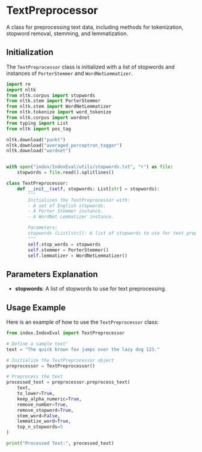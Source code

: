
# TextPreprocessor

A class for preprocessing text data, including methods for tokenization, stopword removal, stemming, and lemmatization.

## Initialization

The `TextPreprocessor` class is initialized with a list of stopwords and instances of `PorterStemmer` and `WordNetLemmatizer`.

```python
import re
import nltk
from nltk.corpus import stopwords
from nltk.stem import PorterStemmer
from nltk.stem import WordNetLemmatizer
from nltk.tokenize import word_tokenize
from nltk.corpus import wordnet
from typing import List
from nltk import pos_tag

nltk.download("punkt")
nltk.download("averaged_perceptron_tagger")
nltk.download("wordnet")


with open("indox/IndoxEval/utils/stopwords.txt", "r") as file:
    stopwords = file.read().splitlines()

class TextPreprocessor:
    def __init__(self, stopwords: List[str] = stopwords):
        """
        Initializes the TextPreprocessor with:
        - A set of English stopwords.
        - A Porter Stemmer instance.
        - A WordNet Lemmatizer instance.

        Parameters:
        stopwords (List[str]): A list of stopwords to use for text preprocessing.
        """
        self.stop_words = stopwords
        self.stemmer = PorterStemmer()
        self.lemmatizer = WordNetLemmatizer()
```
## Parameters Explanation

- **stopwords**: A list of stopwords to use for text preprocessing.

## Usage Example

Here is an example of how to use the `TextPreprocessor` class:

```python
from indox.IndoxEval import TextPreprocessor

# Define a sample text"
text = "The quick brown fox jumps over the lazy dog 123."

# Initialize the TextPreprocessor object
preprocessor = TextPreprocessor()

# Preprocess the text
processed_text = preprocessor.preprocess_text(
    text,
    to_lower=True,
    keep_alpha_numeric=True,
    remove_number=True,
    remove_stopword=True,
    stem_word=False,
    lemmatize_word=True,
    top_n_stopwords=5
)

print("Processed Text:", processed_text)
```